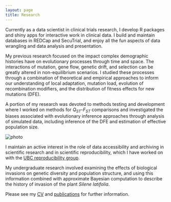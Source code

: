 ```yaml
---
layout: page
title: Research
---
```



Currently as a data scientist in clinical trials research, I develop R packages and shiny apps for interactive work in clinical data. I build and maintain databases in REDCap and SecuTrial, and enjoy all the fun aspects of data wrangling and data analysis and presentation.

My previous research focused on the impact complex demographic histories have on evolutionary processes 
through time and space. The interactions of mutation, gene flow, genetic drift, and selection 
can be greatly altered in non-equilibrium scenarios. I studied these processes through a 
combination of theoretical and empirical approaches to inform our understanding of local adaptation, 
mutation load, evolution of recombination modifiers, and the distribution of fitness effects for 
new mutations (DFE).

A portion of my research was devoted to methods testing and development where I worked on methods for *Q<sub>ST</sub>*-*F<sub>ST</sub>* comparisons and investigated the biases associated with evolutionary inference approaches through analysis of simulated data, 
including inference of the DFE and estimation of effective population size.


![photo](https://github.com/kjgilbert/kjgilbert.github.io/raw/master/extras/Fst_Photo.png)

I maintain an active interest in the role of data accessibility and archiving in 
scientific research and in scientific reproducibility, which I have worked on with the 
[UBC reproducibility group](http://www.zoology.ubc.ca/~repro/UBC_Reproducibility_Group/Welcome.html).

My undergraduate research involved examining the effects of biological invasions on genetic 
diversity and population structure, and using this information combined with approximate 
Bayesian computation to describe the history of invasion of the plant *Silene latifolia*.


Please see my [CV](https://github.com/kjgilbert/kjgilbert.github.io/raw/master/pdfs/KGilbert_CV.pdf) 
and [publications](http://kjgilbert.github.io/publications/) for further information.

<!---
#### Other Projects and Collaborations

I maintain an active interest in many other facets of science, biology, and population 
genetics which I enjoyed exploring with collaborators.

Several side projects included:

- The role of data accessibility and archiving in scientific research and reproducibility 
with the [UBC reproducibility group](http://www.zoology.ubc.ca/~repro/UBC_Reproducibility_Group/Welcome.html)

-  The role of landscape and demography in spatial genetic structure before and after a 
population crash in an alpine butterfly species, as part of a 2012 distributed graduate 
seminar and mini-course on landscape genetics

- Application of methods for estimating effective population size within a hierarchically 
structured metapopulation of *Silene latifolia*

- Genetic analysis of metapopulation processes in the *Silene-Microbotryum* host-pathogen 
system.
--->


